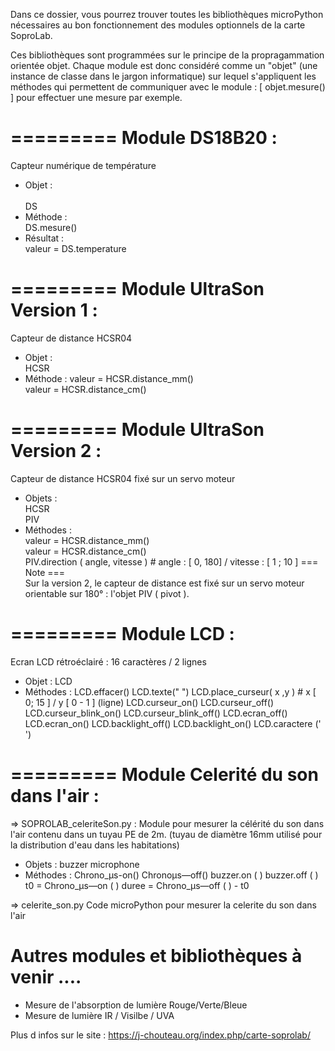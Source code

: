 Dans ce dossier, vous pourrez trouver toutes les bibliothèques microPython nécessaires au bon fonctionnement des modules optionnels de la carte SoproLab.

Ces bibliothèques sont programmées sur le principe de la propragammation orientée objet.
Chaque module est donc considéré comme un "objet" (une instance de classe dans le jargon informatique) sur lequel s'appliquent
 les méthodes qui permettent de communiquer avec le module : [ objet.mesure() ] pour effectuer une mesure par exemple.
 
# ========= Module DS18B20 :
Capteur numérique de température
  - Objet : <br />  
      DS
  - Méthode :  <br />
      DS.mesure()
  - Résultat : <br />
      valeur = DS.temperature

# ========= Module UltraSon Version 1 :
Capteur de distance HCSR04<br />
  - Objet : <br />
      HCSR
  - Méthode :
      valeur = HCSR.distance_mm()<br />
      valeur = HCSR.distance_cm()<br />

# ========= Module UltraSon Version 2 :
Capteur de distance HCSR04 fixé sur un servo moteur
  - Objets : <br />
      HCSR<br />
      PIV
  - Méthodes :<br />
      valeur = HCSR.distance_mm()<br />
      valeur = HCSR.distance_cm()<br />
      PIV.direction ( angle, vitesse ) # angle : [ 0, 180] / vitesse : [ 1 ; 10 ]
=== Note ===<br />
Sur la version 2, le capteur de distance est fixé sur un servo moteur orientable sur 180° : l'objet PIV ( pivot ). 

# ========= Module LCD :
Ecran LCD rétroéclairé : 16 caractères / 2 lignes
  - Objet :
      LCD
  - Méthodes : 
      LCD.effacer()
      LCD.texte(" ")
      LCD.place_curseur( x ,y ) # x [ 0; 15 ]  /  y [ 0 - 1 ] (ligne)
      LCD.curseur_on()
      LCD.curseur_off()
      LCD.curseur_blink_on()
      LCD.curseur_blink_off()
      LCD.ecran_off()
      LCD.ecran_on()
      LCD.backlight_off()
      LCD.backlight_on()
      LCD.caractere (' ')
 
 # ========= Module Celerité du son dans l'air :
=> SOPROLAB_celeriteSon.py :
Module pour mesurer la célérité du son dans l'air contenu dans un tuyau PE de 2m.
(tuyau de diamètre 16mm utilisé pour la distribution d'eau dans les habitations)
  - Objets :
      buzzer
      microphone
  - Méthodes : 
      Chrono_µs-on()
      Chronoµs—off()
      buzzer.on ( )
      buzzer.off ( )
      t0 = Chrono_µs—on ( )
      duree = Chrono_µs—off ( ) - t0

=> celerite_son.py
Code microPython pour mesurer la celerite du son dans l'air

 # Autres modules et bibliothèques à venir ....
- Mesure de l'absorption de lumière Rouge/Verte/Bleue
- Mesure de lumière IR / Visilbe / UVA

Plus d infos sur le site : https://j-chouteau.org/index.php/carte-soprolab/

